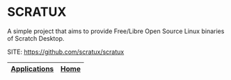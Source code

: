 # SCRATUX

 A simple project that aims to provide Free/Libre Open Source Linux binaries of Scratch Desktop.

 SITE: https://github.com/scratux/scratux

 | [Applications](https://portable-linux-apps.github.io/apps.html) | [Home](https://portable-linux-apps.github.io)
 | --- | --- |
